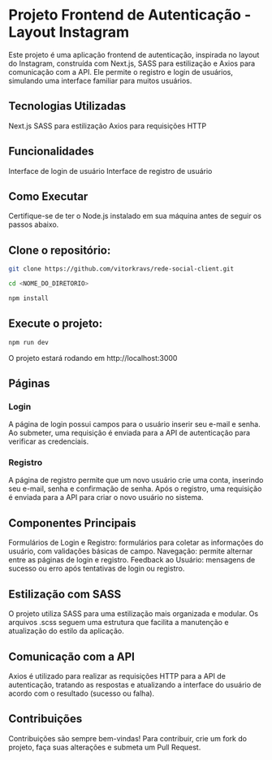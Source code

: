 # Projeto Frontend de Autenticação - Layout Instagram

Este projeto é uma aplicação frontend de autenticação, inspirada no layout do Instagram, construída com Next.js, SASS para estilização e Axios para comunicação com a API. Ele permite o registro e login de usuários, simulando uma interface familiar para muitos usuários.

## Tecnologias Utilizadas

Next.js
SASS para estilização
Axios para requisições HTTP

## Funcionalidades

Interface de login de usuário
Interface de registro de usuário

## Como Executar

Certifique-se de ter o Node.js instalado em sua máquina antes de seguir os passos abaixo.

## Clone o repositório:

```bash
git clone https://github.com/vitorkravs/rede-social-client.git

cd <NOME_DO_DIRETORIO>

npm install
```

## Execute o projeto:

```bash
npm run dev
```

O projeto estará rodando em http://localhost:3000

## Páginas

### Login

A página de login possui campos para o usuário inserir seu e-mail e senha. Ao submeter, uma requisição é enviada para a API de autenticação para verificar as credenciais.

### Registro

A página de registro permite que um novo usuário crie uma conta, inserindo seu e-mail, senha e confirmação de senha. Após o registro, uma requisição é enviada para a API para criar o novo usuário no sistema.

## Componentes Principais

Formulários de Login e Registro: formulários para coletar as informações do usuário, com validações básicas de campo.
Navegação: permite alternar entre as páginas de login e registro.
Feedback ao Usuário: mensagens de sucesso ou erro após tentativas de login ou registro.

## Estilização com SASS

O projeto utiliza SASS para uma estilização mais organizada e modular. Os arquivos .scss seguem uma estrutura que facilita a manutenção e atualização do estilo da aplicação.

## Comunicação com a API

Axios é utilizado para realizar as requisições HTTP para a API de autenticação, tratando as respostas e atualizando a interface do usuário de acordo com o resultado (sucesso ou falha).

## Contribuições

Contribuições são sempre bem-vindas! Para contribuir, crie um fork do projeto, faça suas alterações e submeta um Pull Request.

